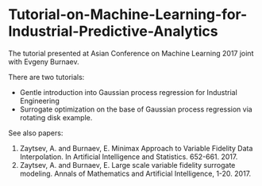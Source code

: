# Tutorial-on-Machine-Learning-for-Industrial-Predictive-Analytics
The tutorial presented at Asian Conference on Machine Learning 2017 joint with Evgeny Burnaev.

There are two tutorials:
* Gentle introduction into Gaussian process regression for Industrial Engineering
* Surrogate optimization on the base of Gaussian process regression via rotating disk example.

See also papers:
1. Zaytsev, A. and Burnaev, E. Minimax Approach to Variable Fidelity Data Interpolation. In Artificial Intelligence and Statistics. 652-661. 2017.
2. Zaytsev, A. and Burnaev, E. Large scale variable fidelity surrogate modeling. Annals of Mathematics and Artificial Intelligence, 1-20. 2017.
